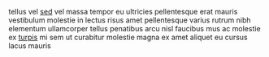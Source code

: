 tellus vel [sed](generated_webpages/ultrices6.md) vel massa tempor eu ultricies
pellentesque erat mauris vestibulum molestie in lectus risus amet pellentesque
varius rutrum nibh elementum ullamcorper tellus penatibus arcu nisl faucibus
mus ac molestie ex [turpis](generated_webpages/odio2.md) mi sem ut curabitur
molestie magna ex amet aliquet eu cursus lacus mauris